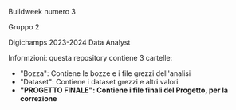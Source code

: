 Buildweek numero 3

Gruppo 2

Digichamps 2023-2024 Data Analyst

Informzioni: questa repository contiene 3 cartelle:

- "Bozza": Contiene le bozze e i file grezzi dell'analisi
- "Dataset": Contiene i dataset grezzi e altri valori
- **"PROGETTO FINALE": Contiene i file finali del Progetto, per la correzione**
